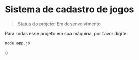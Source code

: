 # Sistema de cadastro de jogos

> Status do projeto: Em desenvolvimento

Para rodas esse projeto em sua máquina, por favor digite:

```
node app.js
```

:)
